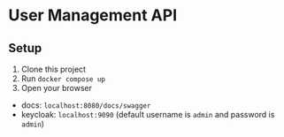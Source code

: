 # User Management API

## Setup

1. Clone this project
2. Run `docker compose up`
3. Open your browser
  - docs: `localhost:8080/docs/swagger`
  - keycloak: `localhost:9090` (default username is `admin` and password is `admin`)
